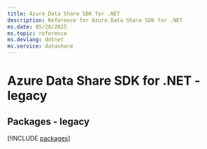 ```yaml
---
title: Azure Data Share SDK for .NET
description: Reference for Azure Data Share SDK for .NET
ms.date: 05/28/2025
ms.topic: reference
ms.devlang: dotnet
ms.service: datashare
---
```

# Azure Data Share SDK for .NET - legacy
## Packages - legacy
[!INCLUDE [packages](data-share-index.md)]